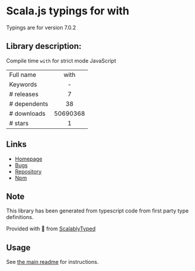 
# Scala.js typings for with

Typings are for version 7.0.2

## Library description:
Compile time `with` for strict mode JavaScript

|                    |                 |
| ------------------ | :-------------: |
| Full name          | with |
| Keywords           | - |
| # releases         | 7 |
| # dependents       | 38 |
| # downloads        | 50690368 |
| # stars            | 1 |

## Links
- [Homepage](https://github.com/pugjs/with#readme)
- [Bugs](https://github.com/pugjs/with/issues)
- [Repository](https://github.com/pugjs/with)
- [Npm](https://www.npmjs.com/package/with)
    


## Note
This library has been generated from typescript code from first party type definitions.

Provided with :purple_heart: from [ScalablyTyped](https://github.com/oyvindberg/ScalablyTyped)

## Usage
See [the main readme](../../readme.md) for instructions.


